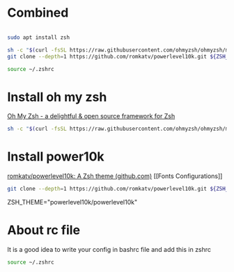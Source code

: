 # Combined

```zsh

sudo apt install zsh

sh -c "$(curl -fsSL https://raw.githubusercontent.com/ohmyzsh/ohmyzsh/master/tools/install.sh)"
git clone --depth=1 https://github.com/romkatv/powerlevel10k.git ${ZSH_CUSTOM:-$HOME/.oh-my-zsh/custom}/themes/powerlevel10k

source ~/.zshrc
```

# Install oh my zsh


[Oh My Zsh - a delightful & open source framework for Zsh](https://ohmyz.sh/#install)

```bash
sh -c "$(curl -fsSL https://raw.githubusercontent.com/ohmyzsh/ohmyzsh/master/tools/install.sh)"
```

# Install power10k

[romkatv/powerlevel10k: A Zsh theme (github.com)](https://github.com/romkatv/powerlevel10k#oh-my-zsh)
[[Fonts Configurations]]

```sh
git clone --depth=1 https://github.com/romkatv/powerlevel10k.git ${ZSH_CUSTOM:-$HOME/.oh-my-zsh/custom}/themes/powerlevel10k
```

ZSH_THEME="powerlevel10k/powerlevel10k"
# About rc file

It is a good idea to write your config in bashrc file and add this in zshrc

```bash
source ~/.zshrc
```